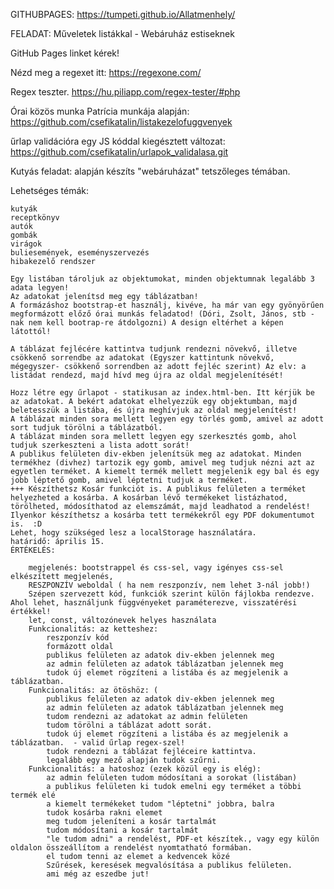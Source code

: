 
GITHUBPAGES:
https://tumpeti.github.io/Allatmenhely/

FELADAT:
Műveletek listákkal - Webáruház estiseknek

GitHub Pages linket kérek!

Nézd meg a regexet itt: https://regexone.com/

Regex teszter. https://hu.piliapp.com/regex-tester/#php

Órai közös munka Patrícia munkája alapján: https://github.com/csefikatalin/listakezelofuggvenyek

űrlap validációra egy JS kóddal kiegésztett változat: https://github.com/csefikatalin/urlapok_validalasa.git

Kutyás feladat: alapján készíts "webáruházat" tetszőleges témában. 

Lehetséges témák: 

    kutyák
    receptkönyv
    autók
    gombák
    virágok
    buliesemények, eseményszervezés
    hibakezelő rendszer

    Egy listában tároljuk az objektumokat, minden objektumnak legalább 3 adata legyen!
    Az adatokat jelenítsd meg egy táblázatban!
    A formázáshoz bootstrap-et használj, kivéve, ha már van egy gyönyörűen megformázott előző órai munkás feladatod! (Dóri, Zsolt, János, stb - nak nem kell bootrap-re átdolgozni) A design eltérhet a képen látottól!

    A táblázat fejlécére kattintva tudjunk rendezni növekvő, illetve csökkenő sorrendbe az adatokat (Egyszer kattintunk növekvő, mégegyszer- csökkenő sorrendben az adott fejléc szerint) Az elv: a listádat rendezd, majd hívd meg újra az oldal megjelenítését!

    Hozz létre egy űrlapot - statikusan az index.html-ben. Itt kérjük be az adatokat. A bekért adatokat elhelyezzük egy objektumban, majd beletesszük a listába, és újra meghívjuk az oldal megjelenítést!
    A táblázat minden sora mellett legyen egy törlés gomb, amivel az adott sort tudjuk törölni a táblázatból. 
    A táblázat minden sora mellett legyen egy szerkesztés gomb, ahol tudjuk szerkeszteni a lista adott sorát!
    A publikus felületen div-ekben jelenítsük meg az adatokat. Minden termékhez (divhez) tartozik egy gomb, amivel meg tudjuk nézni azt az egyetlen terméket. A kiemelt termék mellett megjelenik egy bal és egy jobb léptető gomb, amivel léptetni tudjuk a terméket.
    +++ Készíthetsz Kosár funkciót is. A publikus felületen a terméket helyezheted a kosárba. A kosárban lévő termékeket listázhatod, törölheted, módosíthatod az elemszámát, majd leadhatod a rendelést! Ilyenkor készíthetsz a kosárba tett termékekről egy PDF dokumentumot is.  :D
    Lehet, hogy szükséged lesz a localStorage használatára. 
    határidő: április 15. 
    ÉRTÉKELÉS:

        megjelenés: bootstrappel és css-sel, vagy igényes css-sel elkészített megjelenés, 
        RESZPONZÍV weboldal ( ha nem reszponzív, nem lehet 3-nál jobb!)
        Szépen szervezett kód, funkciók szerint külön fájlokba rendezve. Ahol lehet, használjunk függvényeket paraméterezve, visszatérési értékkel!
        let, const, változónevek helyes használata 
        Funkcionalitás: az ketteshez:
            reszponzív kód
            formázott oldal
            publikus felületen az adatok div-ekben jelennek meg
            az admin felületen az adatok táblázatban jelennek meg
            tudok új elemet rögzíteni a listába és az megjelenik a táblázatban.
        Funkcionalitás: az ötöshöz: (
            publikus felületen az adatok div-ekben jelennek meg
            az admin felületen az adatok táblázatban jelennek meg
            tudom rendezni az adatokat az admin felületen
            tudom törölni a táblázat adott sorát. 
            tudok új elemet rögzíteni a listába és az megjelenik a táblázatban.  - valid űrlap regex-szel!
            tudok rendezni a táblázat fejléceire kattintva. 
            legalább egy mező alapján tudok szűrni. 
        Funkcionalitás: a hatoshoz (ezek közül egy is elég):
            az admin felületen tudom módosítani a sorokat (listában)
            a publikus felületen ki tudok emelni egy terméket a többi termék elé
            a kiemelt termékeket tudom "léptetni" jobbra, balra
            tudok kosárba rakni elemet
            meg tudom jeleníteni a kosár tartalmát
            tudom módosítani a kosár tartalmát
            "le tudom adni" a rendelést, PDF-et készítek., vagy egy külön oldalon összeállítom a rendelést nyomtatható formában.
            el tudom tenni az elemet a kedvencek közé
            Szűrések, keresések megvalósítása a publikus felületen. 
            ami még az eszedbe jut!
